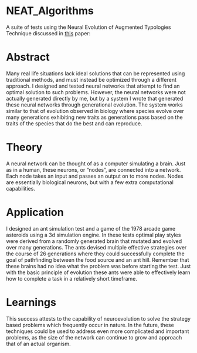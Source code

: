 # NEAT_Algorithms
A suite of tests using the Neural Evolution of Augmented Typologies Technique discussed in [this](http://nn.cs.utexas.edu/downloads/papers/stanley.ec02.pdf) paper:

# Abstract
Many real life situations lack ideal solutions that can be represented using traditional methods, and must instead be optimized through a different approach. I designed and tested neural networks that attempt to find an optimal solution to such problems. However, the neural networks were not actually generated directly by me, but by a system I wrote that generated these neural networks through generational evolution. The system works similar to that of evolution observed in biology where species evolve over many generations exhibiting new traits as generations pass based on the traits of the species that do the best and can reproduce.

# Theory
A neural network can be thought of as a computer simulating a brain. Just as in a human, these neurons, or “nodes”, are connected into a network. Each node takes an input and passes an output on to more nodes. Nodes are essentially biological neurons, but with a few extra computational capabilities.

# Application
I designed an ant simulation test and a game of the 1978 arcade game asteroids using a 3d simulation engine. In these tests optimal play styles were derived from a randomly generated brain that mutated and evolved over many generations. The ants devised multiple effective strategies over the course of 26 generations where they could successfully complete the goal of pathfinding between the food source and an ant hill. Remember that these brains had no idea what the problem was before starting the test. Just with the basic principle of evolution these ants were able to effectively learn how to complete a task in a relatively short timeframe.

# Learnings
This success attests to the capability of neuroevolution to solve the strategy based problems which frequently occur in nature. In the future, these techniques could be used to address even more complicated and important problems, as the size of the network can continue to grow and approach that of an actual organism.
